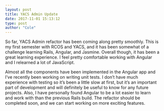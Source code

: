 ```yaml
---
layout: post
title: YACS Admin Update
date: 2017-11-01 15:13:12 
type: post
author: "Cole"
---
```


So far, YACS Admin refactor has been coming along pretty smoothly. This is my first semester with RCOS and YACS, and it has been somewhat of a challenge learning Rails, Angular, and Jasmine. Overall though, it has been a great learning experience. I feel pretty comfortable working with Angular and I relearned a lot of JavaScript. 

Almost all the components have been implemented in the Angular app and I’ve recently been working on writing unit tests. I don’t have much experience with testing so it’s been a little slow at first, but it’s an important part of development and will definitely be useful to know for any future projects. Also, I have personally found Angular to be a lot easier to learn and work with than the previous Rails build. The refactor should be completed soon, and we can start working on more exciting features.
